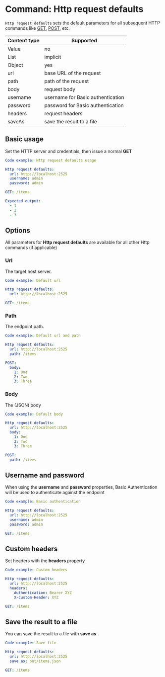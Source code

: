 # Command: Http request defaults

`Http request defaults` sets the default parameters for all subsequent HTTP commands
like [GET](GET.md), [POST](POST.md), etc.

| Content type | Supported                         |
|--------------|-----------------------------------|
| Value        | no                                |
| List         | implicit                          |
| Object       | yes                               |
| url          | base URL of the request           |
| path         | path of the request               |
| body         | request body                      |
| username     | username for Basic authentication |
| password     | password for Basic authentication |
| headers      | request headers                   |
| saveAs       | save the result to a file         |

## Basic usage

Set the HTTP server and credentials, then issue a normal **GET**

```yaml cli
Code example: Http request defaults usage

Http request defaults:
  url: http://localhost:2525
  username: admin
  password: admin

GET: /items

Expected output:
  - 1
  - 2
  - 3
```

## Options

All parameters for **Http request defaults** are available for all other Http commands (if applicable)

### Url

The target host server.

```yaml cli
Code example: Default url

Http request defaults:
  url: http://localhost:2525

GET: /items
```

### Path

The endpoint path.

```yaml cli
Code example: Default url and path

Http request defaults:
  url: http://localhost:2525
  path: /items

POST:
  body:
    1: One
    2: Two
    3: Three
```

### Body

The (JSON) body

```yaml cli
Code example: Default body

Http request defaults:
  url: http://localhost:2525
  body:
    1: One
    2: Two
    3: Three

POST:
  path: /items
```

## Username and password

When using the **username** and **password** properties, Basic Authentication will be used to authenticate against the
endpoint

```yaml cli
Code example: Basic authentication

Http request defaults:
  url: http://localhost:2525
  username: admin
  password: admin

GET: /items
```

## Custom headers

Set headers with the **headers** property

```yaml cli
Code example: Custom headers

Http request defaults:
  url: http://localhost:2525
  headers:
    Authentication: Bearer XYZ
    X-Custom-Header: XYZ

GET: /items
```

## Save the result to a file

You can save the result to a file with **save as**.

```yaml cli
Code example: Save file

Http request defaults:
  url: http://localhost:2525
  save as: out/items.json

GET: /items
```
